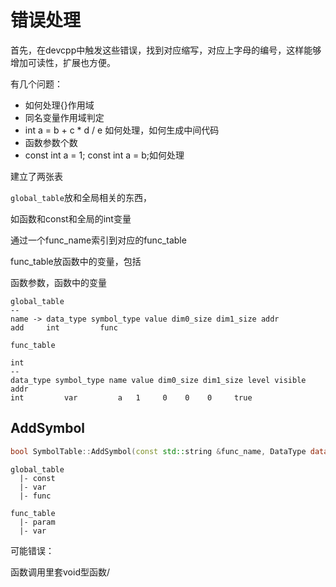 # 错误处理

首先，在devcpp中触发这些错误，找到对应缩写，对应上字母的编号，这样能够增加可读性，扩展也方便。

有几个问题：

+ 如何处理{}作用域
+ 同名变量作用域判定
+ int a = b + c * d / e 如何处理，如何生成中间代码
+ 函数参数个数
+ const int a = 1; const int a = b;如何处理

建立了两张表

`global_table`放和全局相关的东西，

如函数和const和全局的int变量

通过一个func_name索引到对应的func_table

func_table放函数中的变量，包括

函数参数，函数中的变量

```csv
global_table
--
name -> data_type symbol_type value dim0_size dim1_size addr
add		int			func		

func_table

int
--
data_type symbol_type name value dim0_size dim1_size level visible addr
int 		var			a   1     0    0    0     true

```

## AddSymbol

```cpp
bool SymbolTable::AddSymbol(const std::string &func_name, DataType data_type, SymbolType symbol_type, const std::string &name, int value, int level, int dim0_size, int dim1_size)
```

```
global_table
  |- const
  |- var
  |- func

func_table
  |- param
  |- var
```

可能错误：

函数调用里套void型函数/











